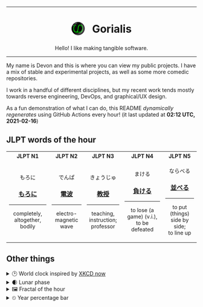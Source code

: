 ***

<h1 align="center">
<sub>
    <img src="readme/resources/avatar.png" height="36">
</sub>
&nbsp;
Gorialis
</h1>
<p align="center">
Hello! I like making tangible software.
</p>

***

My name is Devon and this is where you can view my public projects. I have a mix of stable and experimental projects, as well as some more comedic repositories.

I work in a handful of different disciplines, but my recent work tends mostly towards reverse engineering, DevOps, and graphical/UX design.

As a fun demonstration of what I can do, this README *dynamically regenerates* using GitHub Actions every hour! (it last updated at **02:12 UTC, 2021-02-16**)

<h2>JLPT words of the hour</h2>
<table>
    <tr>
        <th>JLPT N1</th>
        <th>JLPT N2</th>
        <th>JLPT N3</th>
        <th>JLPT N4</th>
        <th>JLPT N5</th>
    </tr>
    <tr>
        <td>
            <p align="center">もろに</p>
            <h3 align="center"><b><a href="https://jisho.org/search/%E3%82%82%E3%82%8D%E3%81%AB">もろに</a></b></h3>
            <hr>
            <p align="center">completely,<wbr> altogether,<wbr> bodily</p>
        </td>
        <td>
            <p align="center">でんぱ</p>
            <h3 align="center"><b><a href="https://jisho.org/search/%E9%9B%BB%E6%B3%A2">電波</a></b></h3>
            <hr>
            <p align="center">electro-magnetic wave</p>
        </td>
        <td>
            <p align="center">きょうじゅ</p>
            <h3 align="center"><b><a href="https://jisho.org/search/%E6%95%99%E6%8E%88">教授</a></b></h3>
            <hr>
            <p align="center">teaching,<wbr> instruction;<br> professor</p>
        </td>
        <td>
            <p align="center">まける</p>
            <h3 align="center"><b><a href="https://jisho.org/search/%E8%B2%A0%E3%81%91%E3%82%8B">負ける</a></b></h3>
            <hr>
            <p align="center">to lose (a game) (v.i.),<wbr> to be defeated</p>
        </td>
        <td>
            <p align="center">ならべる</p>
            <h3 align="center"><b><a href="https://jisho.org/search/%E4%B8%A6%E3%81%B9%E3%82%8B">並べる</a></b></h3>
            <hr>
            <p align="center">to put (things) side by side;<br> to line up</p>
        </td>
    </tr>
</table>

<h2>Other things</h2>
<details>
<summary>🕑  World clock inspired by <a href="https://xkcd.com/now">XKCD now</a></summary>

> <img src="generated/now.png" width="512">

</details>
<details>
<summary>🌒 Lunar phase</summary>

The moon is approximately 16.78% through its phase (Waxing Crescent).

</details>
<details>
<summary>&#x1f5bc; Fractal of the hour</summary>

> <img src="generated/fractal.png" width="512">

</details>
<details>
<summary>&#x23f2; Year percentage bar</summary>
<pre><code>2021 [██▁▁▁▁▁▁▁▁▁▁▁▁▁▁▁▁▁▁] 12.63%</code></pre>
</details>

